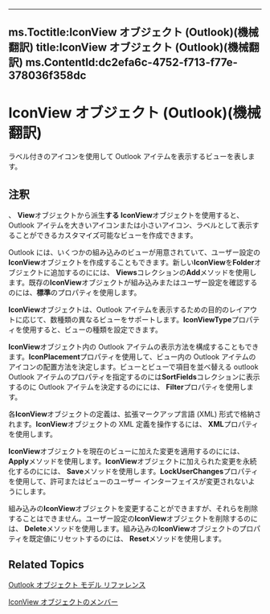 

---
ms.Toctitle:IconView オブジェクト (Outlook)(機械翻訳)
title:IconView オブジェクト (Outlook)(機械翻訳)
ms.ContentId:dc2efa6c-4752-f713-f77e-378036f358dc
---
# IconView オブジェクト (Outlook)(機械翻訳)




ラベル付きのアイコンを使用して Outlook アイテムを表示するビューを表します。

## 注釈
、 **View**オブジェクトから派生**する IconView**オブジェクトを使用すると、Outlook アイテムを大きいアイコンまたは小さいアイコン、ラベルとして表示することができるカスタマイズ可能なビューを作成できます。



Outlook には、いくつかの組み込みのビューが用意されていて、ユーザー設定の**IconView**オブジェクトを作成することもできます。新しい**IconView**を**Folder**オブジェクトに追加するのにには、 **Views**コレクションの**Add**メソッドを使用します。既存の**IconView**オブジェクトが組み込みまたはユーザー設定を確認するのには、**標準**のプロパティを使用します。



**IconView**オブジェクトは、Outlook アイテムを表示するための目的のレイアウトに応じて、数種類の異なるビューをサポートします。**IconViewType**プロパティを使用すると、ビューの種類を設定できます。



**IconView**オブジェクト内の Outlook アイテムの表示方法を構成することもできます。**IconPlacement**プロパティを使用して、ビュー内の Outlook アイテムのアイコンの配置方法を決定します。ビューとビューで項目を並べ替える outlook Outlook アイテムのプロパティを指定するのには**SortFields**コレクションに表示するのに Outlook アイテムを決定するのにには、 **Filter**プロパティを使用します。



各**IconView**オブジェクトの定義は、拡張マークアップ言語 (XML) 形式で格納されます。**IconView**オブジェクトの XML 定義を操作するには、 **XML**プロパティを使用します。



**IconView**オブジェクトを現在のビューに加えた変更を適用するのにには、 **Apply**メソッドを使用します。**IconView**オブジェクトに加えられた変更を永続化するのにには、 **Save**メソッドを使用します。**LockUserChanges**プロパティを使用して、許可またはビューのユーザー インターフェイスが変更されないようにします。



組み込みの**IconView**オブジェクトを変更することができますが、それらを削除することはできません。ユーザー設定の**IconView**オブジェクトを削除するのには、 **Delete**メソッドを使用します。組み込みの**IconView**オブジェクトのプロパティを既定値にリセットするのには、 **Reset**メソッドを使用します。



## Related Topics

[Outlook オブジェクト モデル リファレンス](73221b13-d8d8-99b8-3394-b95dbbfd5ddc.md)

[IconView オブジェクトのメンバー](f29e5d94-b231-bd9a-d993-1884a3e2b97b.md)




